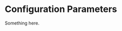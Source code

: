 [title]: # (Configuration Parameters)
[tags]: # (XXX)
[priority]: # (1292)
# Configuration Parameters
Something here.
